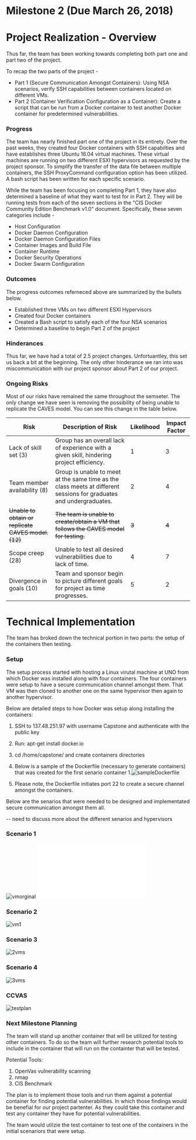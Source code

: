 # Milestone 2 (Due March 26, 2018)

# Project Realization - Overview

Thus far, the team has been working towards completing both part one and part two of the project.  

To recap the two parts of the project -
- Part 1 (Secure Communication Amongst Containers): Using NSA scenarios, verify SSH capabilities between containers located on different VMs.
- Part 2 (Container Verification Configuration as a Container): Create a script that can be run from a Docker container to test another Docker container for predetermined vulnerabilities.

### Progress

The team has nearly finished part one of the project in its entirety.  Over the past weeks, they created four Docker containers with SSH capabilties and have establishes three Ubuntu 16.04 virtual machines.  These virtual machines are running on two different ESXI hypervisors as requested by the project sponsor.  To simplify the transfer of the data file between multiple containers, the SSH ProxyCommand configuration option has been utilized.  A bash script has been written for each specific scenario.

While the team has been focusing on completing Part 1, they have also determined a baseline of what they want to test for in Part 2.  They will be running tests from each of the seven sections in the "CIS Docker Community Edition Benchmark v1.0" document.  Specifically, these seven categories include -

* Host Configuration
* Docker Daemon Configuration
* Docker Daemon Configuration Files
* Container Images and Build File
* Container Runtime
* Docker Security Operations
* Docker Swarm Configuration

### Outcomes

The progress outcomes referneced above are summarized by the bullets below.
* Established three VMs on two different ESXI Hypervisors
* Created four Docker containers
* Created a Bash script to satisfy each of the four NSA scenarios
* Determined a baseline to begin Part 2 of the project

### Hinderances

Thus far, we have had a total of 2.5 project changes.  Unfortuantley, this set us back a bit at the beginning.  The only other hinderance we ran into was miscommunication with our project sponsor about Part 2 of our project.

### Ongoing Risks

Most of our risks have remained the same throughout the semseter.  The only change we have seen is removing the possibility of being unable to replicate the CAVES model.  You can see this change in the table below.

| Risk       | Description of Risk | Likelihood | Impact Factor |
| ---------- | ------------------- | ---------- | ------------- |
| Lack of skill set (3) | Group has an overall lack of experience with a given skill, hindering project efficiency.| 1 | 3 |
| Team member availability (8) | Group is unable to meet at the same time as the class meets at different sessions for graduates and undergraduates. | 2 | 4 |
| ~~Unable to obtain or replicate CAVES model. (12)~~| ~~The team is unable to create/obtain a VM that follows the CAVES model for testing.~~| ~~3~~| ~~4~~ |
| Scope creep (28) | Unable to test all desired vulnerabilities due to lack of time. | 4 | 7 |
| Divergence in goals (10) | Team and sponsor begin to picture different goals for project as time progresses. | 5 | 2 |

# Technical Implementation

The team has broked down the technical portion in two parts: the setup of the containers then testing.

### Setup
The setup process started with hosting a Linux virutal machine at UNO from which Docker was installed along with four containers. The four containers were setup to have a secure communication channel amongst them.  That VM was then cloned to another one on the same hypervisor then again to another hypervisor.

Below are detailed steps to how Docker was setup along installing the containers:
1. SSH to 137.48.251.97 with username Capstone and authenticate with the public key
2. Run: apt-get install docker.io
3. cd /home/capstone/ and create containers directories
4. Below is a sample of the Dockerfile (necessary to generate containers) that was created for the first senario container 1.![sampleDockerfile](/Diagrams/sampleDockerfile.png "sampleDockerfile")

  1. Please note, the Dockerfile initiates port 22 to create a secure channel amongst the containers.

Below are the senarios that were needed to be designed and implementated secure communication amongst them all.

-- need to discuss more about the different senarios and hypervisors
### Scenario 1
![vmorginal](/Diagrams/vmorginal.png "vm on architecture")
![Documentation](/scenario_one_and_two/docs.md)

### Scenario 2
![vm1](/Diagrams/vm1.png "1vm on hypervisor")

### Scenario 3
![2vms](/Diagrams/2vms.png "2vms on same hypervisor")

### Scenario 4
![3vms](/Diagrams/3vms.png "3vms on different hypervisors")

### CCVAS
![testplan](/Diagrams/testplan.png "Containers high-level")

### Next Milestone Planning

The team will stand up another container that will be utilized for testing other containers. To do so the team will further research potential tools to include in the container that will run on the containter that will be tested.

Potential Tools:
 1. OpenVas vulnerability scanning
 2. nmap
 3. CIS Benchmark

The plan is to implement those tools and run them against a potential container for finding potential vulnerabilities. In which those findings would be benefial for our project partenter. As they could take this container and test any container they have for potential vulnerabilities.

The team would utilzie the test container to test one of the containers in the initial scenariors that were setup.
